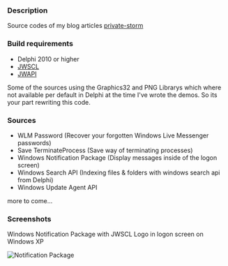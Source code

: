 <h3>Description</h3>

Source codes of my blog articles <a href="http://private-storm.de">private-storm</a>

<h3>Build requirements</h3>

* Delphi 2010 or higher
* <a href="https://sourceforge.net/projects/jedi-apilib/files/">JWSCL</a>
* <a href="https://sourceforge.net/projects/jedi-apilib/files/">JWAPI</a>

Some of the sources using the Graphics32 and PNG Librarys which where not available per default in Delphi at the time I've wrote the demos. So its your part rewriting this code.

<h3>Sources</h3>

* WLM Password (Recover your forgotten Windows Live Messenger passwords)
* Save TerminateProcess (Save way of terminating processes)
* Windows Notification Package (Display messages inside of the logon screen)
* Windows Search API (Indexing files & folders with windows search api from Delphi)
* Windows Update Agent API

more to come...

<h3>Screenshots</h3>

Windows Notification Package with JWSCL Logo in logon screen on Windows XP

![Notification Package](http://private-storm.de/wp-content/uploads/2011/03/Winlogon.jpg)
